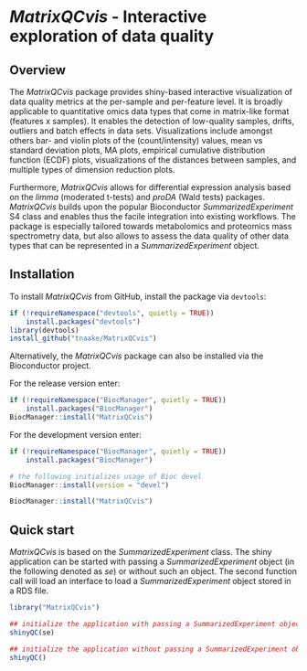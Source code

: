 # _MatrixQCvis_ - Interactive exploration of data quality

## Overview

The _MatrixQCvis_ package provides shiny-based 
interactive visualization of data quality metrics at the per-sample and 
per-feature level. It is broadly applicable to quantitative omics data types 
that come in matrix-like format (features x samples). It enables the detection 
of low-quality samples, drifts, outliers and batch effects in data sets.
Visualizations include amongst others bar- and violin plots of the (count/intensity) 
values, mean vs standard deviation plots, MA plots, empirical cumulative 
distribution function (ECDF) plots, visualizations of the distances 
between samples, and multiple 
types of dimension reduction plots. 

Furthermore, _MatrixQCvis_ allows for 
differential expression analysis based on the _limma_ (moderated t-tests) and 
_proDA_ (Wald tests) packages. _MatrixQCvis_ builds upon the popular 
Bioconductor _SummarizedExperiment_ S4 class and enables thus the facile 
integration into existing workflows. The package 
is especially tailored towards metabolomics and proteomics mass spectrometry 
data, but also allows to assess the data quality of other data types that 
can be represented in a _SummarizedExperiment_ object.

## Installation

To install _MatrixQCvis_ from GitHub, install the package via `devtools`:
```r 
if (!requireNamespace("devtools", quietly = TRUE))
    install.packages("devtools")
library(devtools)
install_github("tnaake/MatrixQCvis")
```

Alternatively, the _MatrixQCvis_ package can also be installed via the 
Bioconductor project. 

For the release version enter:

```r
if (!requireNamespace("BiocManager", quietly = TRUE))
    install.packages("BiocManager")
BiocManager::install("MatrixQCvis")
```

For the development version enter:
```r
if (!requireNamespace("BiocManager", quietly = TRUE))
    install.packages("BiocManager")

# the following initializes usage of Bioc devel
BiocManager::install(version = "devel")

BiocManager::install("MatrixQCvis")
```

## Quick start

_MatrixQCvis_ is based on the _SummarizedExperiment_ class. The shiny 
application can be started with passing a _SummarizedExperiment_ object 
(in the following denoted as _se_) or without such an object. The 
second function call will load an interface to load a 
_SummarizedExperiment_ object stored in a RDS file. 

```r
library("MatrixQCvis")

## initialize the application with passing a SummarizedExperiment object
shinyQC(se)

## initialize the application without passing a SummarizedExperiment object
shinyQC()
```
